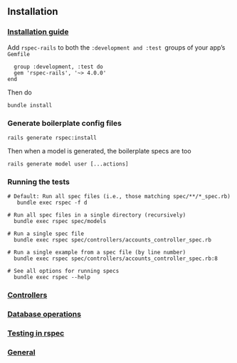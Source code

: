 ## Installation

### [Installation guide](https://github.com/rspec/rspec-rails)

Add `rspec-rails` to both the `:development and :test `groups of your app’s `Gemfile`

```
  group :development, :test do
  gem 'rspec-rails', '~> 4.0.0'
end
```

Then do

`bundle install`

### Generate boilerplate config files

`rails generate rspec:install`

Then when a model is generated, the boilerplate specs are too

`rails generate model user [...actions]`

### Running the tests
```
# Default: Run all spec files (i.e., those matching spec/**/*_spec.rb)
   bundle exec rspec -f d

# Run all spec files in a single directory (recursively)
  bundle exec rspec spec/models

# Run a single spec file
  bundle exec rspec spec/controllers/accounts_controller_spec.rb

# Run a single example from a spec file (by line number)
  bundle exec rspec spec/controllers/accounts_controller_spec.rb:8

# See all options for running specs
  bundle exec rspec --help
```

### [Controllers](controllers.md)

### [Database operations](database.md)

### [Testing in rspec](testing.md)

### [General](README.md)